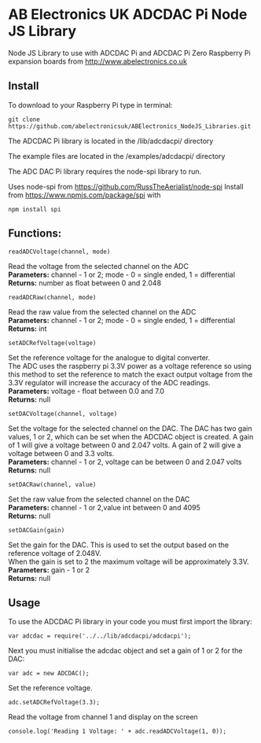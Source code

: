 # AB Electronics UK ADCDAC Pi Node JS Library

Node JS Library to use with ADCDAC Pi and ADCDAC Pi Zero Raspberry Pi expansion boards from http://www.abelectronics.co.uk

## Install

To download to your Raspberry Pi type in terminal: 

```
git clone https://github.com/abelectronicsuk/ABElectronics_NodeJS_Libraries.git
```
The ADCDAC Pi library is located in the /lib/adcdacpi/ directory

The example files are located in the /examples/adcdacpi/ directory

The ADC DAC Pi library requires the node-spi library to run.

Uses node-spi from https://github.com/RussTheAerialist/node-spi
Install from https://www.npmjs.com/package/spi with

```
npm install spi
```

## Functions:

```
readADCVoltage(channel, mode) 
```
Read the voltage from the selected channel on the ADC  
**Parameters:** channel - 1 or 2; mode - 0 = single ended, 1 = differential
**Returns:** number as float between 0 and 2.048

```
readADCRaw(channel, mode) 
```
Read the raw value from the selected channel on the ADC  
**Parameters:** channel - 1 or 2; mode - 0 = single ended, 1 = differential
**Returns:** int
```
setADCRefVoltage(voltage)
```
Set the reference voltage for the analogue to digital converter.  
The ADC uses the raspberry pi 3.3V power as a voltage reference so using this method to set the reference to match the exact output voltage from the 3.3V regulator will increase the accuracy of the ADC readings.  
**Parameters:** voltage - float between 0.0 and 7.0  
**Returns:** null

```
setDACVoltage(channel, voltage)
```
Set the voltage for the selected channel on the DAC.  The DAC has two gain values, 1 or 2, which can be set when the ADCDAC object is created.  A gain of 1 will give a voltage between 0 and 2.047 volts.  A gain of 2 will give a voltage between 0 and 3.3 volts.  
**Parameters:** channel - 1 or 2,  voltage can be between 0 and 2.047 volts  
**Returns:** null 

```
setDACRaw(channel, value)
```
Set the raw value from the selected channel on the DAC  
**Parameters:** channel - 1 or 2,value int between 0 and 4095  
**Returns:** null

```
setDACGain(gain)
```
Set the gain for the DAC.  This is used to set the output based on the reference voltage of 2.048V.    
When the gain is set to 2 the maximum voltage will be approximately 3.3V.   
**Parameters:** gain - 1 or 2   
**Returns:** null   


## Usage

To use the ADCDAC Pi library in your code you must first import the library:
```
var adcdac = require('../../lib/adcdacpi/adcdacpi');
```
Next you must initialise the adcdac object and set a gain of 1 or 2 for the DAC:
```
var adc = new ADCDAC();
```
Set the reference voltage.
```
adc.setADCRefVoltage(3.3);
```
Read the voltage from channel 1 and display on the screen
```
console.log('Reading 1 Voltage: ' + adc.readADCVoltage(1, 0));
```
